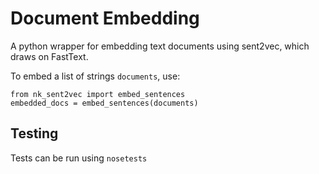# Document Embedding
A python wrapper for embedding text documents using sent2vec, which draws on FastText.

To embed a list of strings `documents`, use:

```
from nk_sent2vec import embed_sentences
embedded_docs = embed_sentences(documents)
```

## Testing
Tests can be run using `nosetests`
